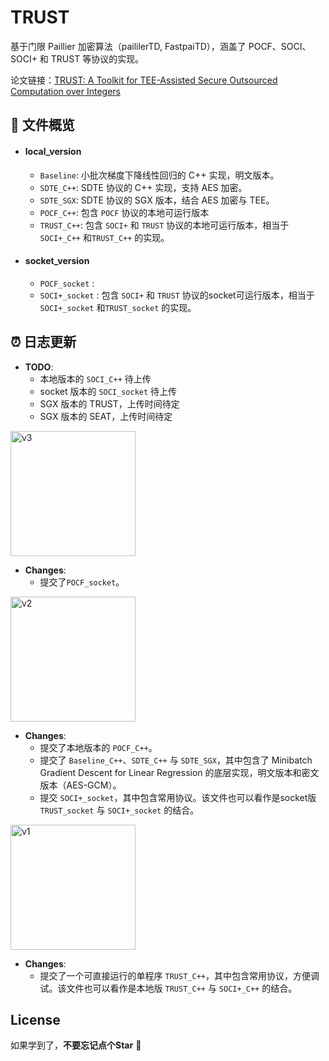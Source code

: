 # TRUST

基于门限 Paillier 加密算法（paililerTD, FastpaiTD），涵盖了 POCF、SOCI、SOCI+ 和 TRUST 等协议的实现。

论文链接：[TRUST: A Toolkit for TEE-Assisted Secure Outsourced Computation over Integers](https://arxiv.org/abs/2412.01073)



## :memo: 文件概览

- #### **local_version**  
  
  - `Baseline`: 小批次梯度下降线性回归的 C++ 实现，明文版本。  
  - `SDTE_C++`: SDTE 协议的 C++ 实现，支持 AES 加密。  
  - `SDTE_SGX`: SDTE 协议的 SGX 版本，结合 AES 加密与 TEE。
  - `POCF_C++`: 包含 `POCF` 协议的本地可运行版本
  - `TRUST_C++`: 包含 `SOCI+` 和 `TRUST` 协议的本地可运行版本，相当于  `SOCI+_C++` 和`TRUST_C++` 的实现。  
  
- #### **socket_version**  
  
  - `POCF_socket` :
  - `SOCI+_socket` : 包含 `SOCI+` 和 `TRUST` 协议的socket可运行版本，相当于  `SOCI+_socket` 和`TRUST_socket` 的实现。



## :alarm_clock: 日志更新
- **TODO**:
  - 本地版本的 `SOCI_C++` 待上传
  - socket 版本的 `SOCI_socket` 待上传
  - SGX 版本的 TRUST，上传时间待定
  - SGX 版本的 SEAT，上传时间待定

<div align="left">
  <img src="https://img.shields.io/badge/V3-(2024.12.04)-blue" alt="v3" width="200"/>
</div>

- **Changes**:
  - 提交了`POCF_socket`。

<div align="left">
  <img src="https://img.shields.io/badge/V2-(2024.12.03)-blue" alt="v2" width="200"/>
</div>

- **Changes**:
  - 提交了本地版本的 `POCF_C++`。
  - 提交了 `Baseline_C++`、`SDTE_C++` 与 `SDTE_SGX`，其中包含了 Minibatch Gradient Descent for Linear Regression 的底层实现，明文版本和密文版本（AES-GCM）。
  - 提交 `SOCI+_socket`，其中包含常用协议。该文件也可以看作是socket版 `TRUST_socket` 与 `SOCI+_socket` 的结合。

<div align="left">
  <img src="https://img.shields.io/badge/V1-(2024.12.02)-blue" alt="v1" width="200"/>
</div>

- **Changes**:  
  - 提交了一个可直接运行的单程序 `TRUST_C++`，其中包含常用协议，方便调试。该文件也可以看作是本地版 `TRUST_C++` 与 `SOCI+_C++` 的结合。



## License

如果学到了，**不要忘记点个Star** :sparkling_heart:

